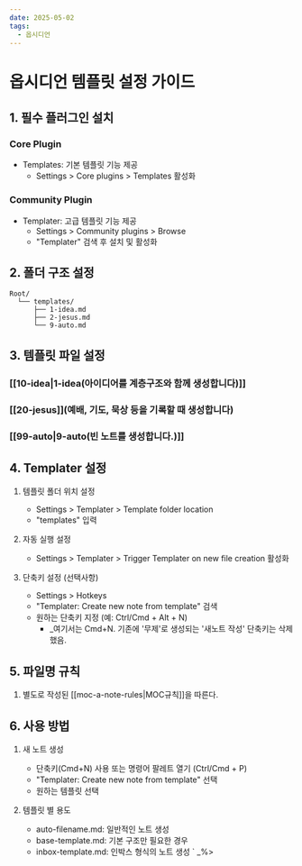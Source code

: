 ```yaml
---
date: 2025-05-02
tags:
  - 옵시디언
---
```


# 옵시디언 템플릿 설정 가이드

## 1. 필수 플러그인 설치
### Core Plugin
- Templates: 기본 템플릿 기능 제공
  - Settings > Core plugins > Templates 활성화

### Community Plugin
- Templater: 고급 템플릿 기능 제공
  - Settings > Community plugins > Browse
  - "Templater" 검색 후 설치 및 활성화

## 2. 폴더 구조 설정
```
Root/
  └── templates/
      ├── 1-idea.md
      ├── 2-jesus.md
      └── 9-auto.md
```

## 3. 템플릿 파일 설정

### [[10-idea|1-idea(아이디어를 계층구조와 함께 생성합니다)]]
### [[20-jesus]](예배, 기도, 묵상 등을 기록할 때 생성합니다)
### [[99-auto|9-auto(빈 노트를 생성합니다.)]]


## 4. Templater 설정
1. 템플릿 폴더 위치 설정
   - Settings > Templater > Template folder location
   - "templates" 입력

2. 자동 실행 설정
   - Settings > Templater > Trigger Templater on new file creation 활성화

3. 단축키 설정 (선택사항)
   - Settings > Hotkeys
   - "Templater: Create new note from template" 검색
   - 원하는 단축키 지정 (예: Ctrl/Cmd + Alt + N)
	   - _여기서는 Cmd+N. 기존에 '무제'로 생성되는 '새노트 작성' 단축키는 삭제 했음.

## 5. 파일명 규칙
1. 별도로 작성된 [[moc-a-note-rules|MOC규칙]]을 따른다.
## 6. 사용 방법
1. 새 노트 생성
   - 단축키(Cmd+N) 사용 또는 명령어 팔레트 열기 (Ctrl/Cmd + P)
   - "Templater: Create new note from template" 선택
   - 원하는 템플릿 선택

2. 템플릿 별 용도
   - auto-filename.md: 일반적인 노트 생성
   - base-template.md: 기본 구조만 필요한 경우
   - inbox-template.md: 인박스 형식의 노트 생성
`
_%>
